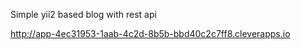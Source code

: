 Simple yii2 based blog with rest api 

http://app-4ec31953-1aab-4c2d-8b5b-bbd40c2c7ff8.cleverapps.io
